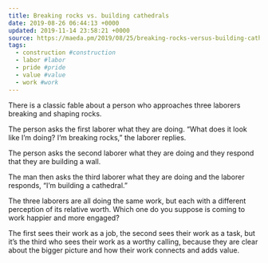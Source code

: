 ```yaml
---
title: Breaking rocks vs. building cathedrals
date: 2019-08-26 06:44:13 +0000
updated: 2019-11-14 23:58:21 +0000
source: https://maeda.pm/2019/08/25/breaking-rocks-versus-building-cathedrals/
tags:
  - construction #construction
  - labor #labor
  - pride #pride
  - value #value
  - work #work
---
```

There is a classic fable about a person who approaches three laborers breaking and shaping rocks.

The person asks the first laborer what they are doing.
“What does it look like I’m doing? I’m breaking rocks,” the laborer replies.

The person asks the second laborer what they are doing and they respond
that they are building a wall.

The man then asks the third laborer what they are doing and the laborer responds,
“I’m building a cathedral.”

The three laborers are all doing the same work, but each with a different perception of its relative worth. Which one do you suppose is coming to work happier and more engaged?

The first sees their work as a job, the second sees their work as a task, but it’s the third who sees their work as a worthy calling, because they are clear about the bigger picture and how their work connects and adds value.